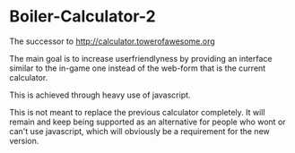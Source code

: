 Boiler-Calculator-2
===================

The successor to http://calculator.towerofawesome.org

The main goal is to increase userfriendlyness by providing an interface similar to the in-game one instead of the web-form that is the current calculator.

This is achieved through heavy use of javascript.

This is not meant to replace the previous calculator completely. It will remain and keep being supported as an alternative for people who wont or can't use javascript, which will obviously be a requirement for the new version.
